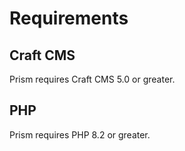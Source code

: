 # Requirements

## Craft CMS
Prism requires Craft CMS 5.0 or greater.

## PHP
Prism requires PHP 8.2 or greater.
